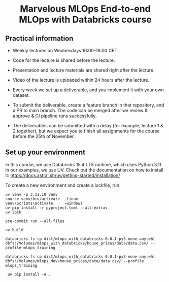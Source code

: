 <h1 align="center">
Marvelous MLOps End-to-end MLOps with Databricks course

## Practical information
- Weekly lectures on Wednesdays 16:00-18:00 CET.
- Code for the lecture is shared before the lecture.
- Presentation and lecture materials are shared right after the lecture.
- Video of the lecture is uploaded within 24 hours after the lecture.

- Every week we set up a deliverable, and you implement it with your own dataset.
- To submit the deliverable, create a feature branch in that repository, and a PR to main branch. The code can be merged after we review & approve & CI pipeline runs successfully.
- The deliverables can be submitted with a delay (for example, lecture 1 & 2 together), but we expect you to finish all assignments for the course before the 25th of November.


## Set up your environment
In this course, we use Databricks 15.4 LTS runtime, which uses Python 3.11.
In our examples, we use UV. Check out the documentation on how to install it: https://docs.astral.sh/uv/getting-started/installation/

To create a new environment and create a lockfile, run:


```
uv venv -p 3.11.10 venv
source venv/bin/activate  -linux
venv\Scripts\activate     -windows
uv pip install -r pyproject.toml --all-extras
uv lock
```


```
pre-commit run --all-files
```
```
uv build
```
```
databricks fs cp dist/mlops_with_databricks-0.0.1-py3-none-any.whl  dbfs:/Volumes/mlops_with_databricks/house_prices/data/data.csv/ --profile mlops_training
```
```
databricks fs cp dist/mlops_with_databricks-0.0.1-py3-none-any.whl  dbfs:/Volumes/mlops_dev/house_prices/data/data.csv/ --profile mlops_training
```
```
 uv pip install -e .
 ```
